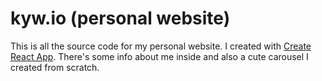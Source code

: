 # kyw.io (personal website)

This is all the source code for my personal website. I created with [Create React App](https://github.com/facebook/create-react-app). There's some info about me inside and also a cute carousel I created from scratch.

